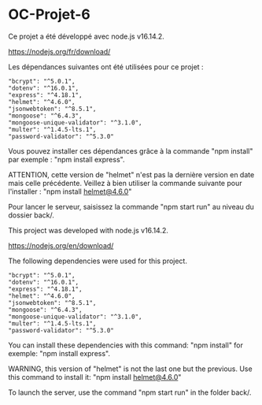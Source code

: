 # OC-Projet-6

<!----- Français ----->

Ce projet a été développé avec node.js v16.14.2.

https://nodejs.org/fr/download/

Les dépendances suivantes ont été utilisées pour ce projet :

    "bcrypt": "^5.0.1",
    "dotenv": "^16.0.1",
    "express": "^4.18.1",
    "helmet": "^4.6.0",
    "jsonwebtoken": "^8.5.1",
    "mongoose": "^6.4.3",
    "mongoose-unique-validator": "^3.1.0",
    "multer": "^1.4.5-lts.1",
    "password-validator": "^5.3.0"

Vous pouvez installer ces dépendances grâce à la commande "npm install" par exemple : "npm install express".

ATTENTION, cette version de "helmet" n'est pas la dernière version en date mais celle précédente.
Veillez à bien utiliser la commande suivante pour l'installer :
"npm install helmet@4.6.0"

Pour lancer le serveur, saisissez la commande "npm start run" au niveau du dossier back/.

<!----- English ----->

This project was developed with node.js v16.14.2.

https://nodejs.org/en/download/

The following dependencies were used for this project.

    "bcrypt": "^5.0.1",
    "dotenv": "^16.0.1",
    "express": "^4.18.1",
    "helmet": "^4.6.0",
    "jsonwebtoken": "^8.5.1",
    "mongoose": "^6.4.3",
    "mongoose-unique-validator": "^3.1.0",
    "multer": "^1.4.5-lts.1",
    "password-validator": "^5.3.0"

You can install these dependencies with this command: "npm install" for exemple: "npm install express".

WARNING, this version of "helmet" is not the last one but the previous.
Use this command to install it:
"npm install helmet@4.6.0"

To launch the server, use the command "npm start run" in the folder back/.
